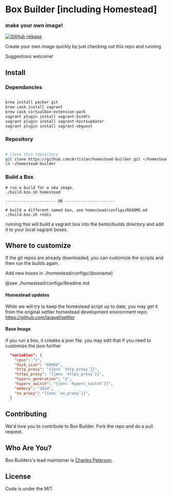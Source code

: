 
# Box Builder [including Homestead]
### make your own image!
[![GitHub release](https://img.shields.io/github/release/Artistan/homstead-builder.svg)](https://github.com/Artistan/homstead-builder/releases)

Create your own image quickly by just checking out this repo and running

Suggestions welcome!

## Install


### Dependancies

```bash

brew install packer git
brew cask install vagrant
brew cask virtualbox-extension-pack
vagrant plugin install vagrant-bindfs
vagrant plugin install vagrant-hostsupdater
vagrant plugin install vagrant-vbguest

```

### Repository

```bash

# clone this repository
git clone https://github.com/Artistan/homestead-builder.git ~/homestead-builder
cd ~/homestead-builder

```

### Build a Box

```
# run a build for a new image.
./build.box.sh homestead

---------------------- OR ----------------------

# build a different named box, see homestead/configs/README.md
./build.box.sh redis
```

running this will build a vagrant box into the bento/builds directory and add it to your local vagrant boxes.

## Where to customize

If the git repos are already downloaded, you can customize the scripts and then run the builds again.

Add new boxes in ./homestead/configs/{boxname}

@see ./homestead/configs/Readme.md

#### Homestead updates

While we will try to keep the homestead script up to date, you may get it from the original settler homestead development environment repo.
https://github.com/laravel/settler

#### Base Image
if you run a box, it creates a json file. you may edit that if you need to customize the json further
```json
  "variables": {
    "cpus": "1",
    "disk_size": "60960",
    "http_proxy": "{{env `http_proxy`}}",
    "https_proxy": "{{env `https_proxy`}}",
    "hyperv_generation": "2",
    "hyperv_switch": "{{env `hyperv_switch`}}",
    "memory": "1024",
    "no_proxy": "{{env `no_proxy`}}",
  }
```

## Contributing
We'd love you to contribute to Box Builder. Fork the repo and do a pull request.

## Who Are You?
Box Builders's lead maintainer is [Charles Peterson](https://github.com/Artistan).

## License
Code is under the MIT.

